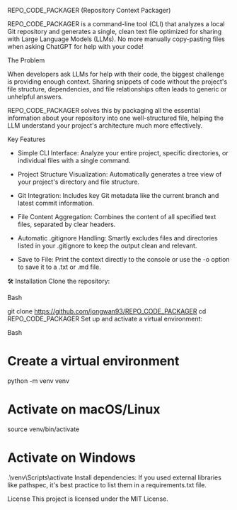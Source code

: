 REPO_CODE_PACKAGER (Repository Context Packager)

REPO_CODE_PACKAGER is a command-line tool (CLI) that analyzes a local Git repository and generates a single, clean text file optimized for sharing with Large Language Models (LLMs). No more manually copy-pasting files when asking ChatGPT for help with your code!

The Problem

When developers ask LLMs for help with their code, the biggest challenge is providing enough context. Sharing snippets of code without the project's file structure, dependencies, and file relationships often leads to generic or unhelpful answers.

REPO_CODE_PACKAGER solves this by packaging all the essential information about your repository into one well-structured file, helping the LLM understand your project's architecture much more effectively.

Key Features
- Simple CLI Interface: Analyze your entire project, specific directories, or individual files with a single command.

- Project Structure Visualization: Automatically generates a tree view of your project's directory and file structure.

- Git Integration: Includes key Git metadata like the current branch and latest commit information.

- File Content Aggregation: Combines the content of all specified text files, separated by clear headers.

- Automatic .gitignore Handling: Smartly excludes files and directories listed in your .gitignore to keep the output clean and relevant.

- Save to File: Print the context directly to the console or use the -o option to save it to a .txt or .md file.

🛠️ Installation
Clone the repository:

Bash

git clone https://github.com/jongwan93/REPO_CODE_PACKAGER
cd REPO_CODE_PACKAGER
Set up and activate a virtual environment:

Bash

# Create a virtual environment
python -m venv venv
# Activate on macOS/Linux
source venv/bin/activate
# Activate on Windows
.\venv\Scripts\activate
Install dependencies:
If you used external libraries like pathspec, it's best practice to list them in a requirements.txt file.



License
This project is licensed under the MIT License.

